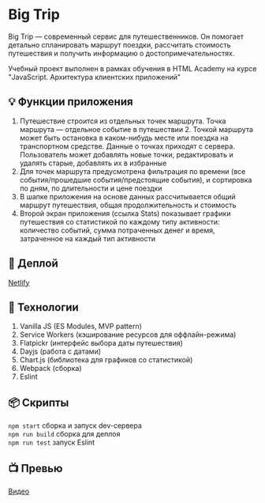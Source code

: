 # Big Trip 

Big Trip &mdash; современный сервис для путешественников. Он помогает детально спланировать маршрут поездки, рассчитать стоимость путешествия и получить информацию о достопримечательностях.

Учебный проект выполнен в рамках обучения в HTML Academy на курсе "JavaScript. Архитектура клиентских приложений"


## 💡 Функции приложения

1. Путешествие строится из отдельных точек маршрута. Точка маршрута — отдельное событие в путешествии  2. Точкой маршрута может быть остановка в каком-нибудь месте или поездка на транспортном средстве. Данные о точках приходят с сервера. Пользователь может добавлять новые точки, редактировать и удалять старые, добавлять их в избранные  
3. Для точек маршрута предусмотрена фильтрация по времени (все события/прошедшие события/предстоящие события), и сортировка по дням, по длительности и цене поездки  
4. В шапке приложения на основе данных рассчитывается общий маршрут путешествия, общая продолжительность и стоимость  
5. Второй экран приложения (ссылка Stats) показывает графики путешествия со статистикой по каждому типу активности: количество событий, сумма потраченных денег и время, затраченное на каждый тип активности 

## 🚀 Деплой

[Netlify](https://ff1892-big-trip.netlify.app/)

## 🔧 Технологии

1. Vanilla JS (ES Modules, MVP pattern)
2. Service Workers (кэширование ресурсов для оффлайн-режима)
3. Flatpickr (интерфейс выбора даты путешествия)
4. Dayjs (работа с датами)
5. Chart.js (библиотека для графиков со статистикой)
6. Webpack (сборка)
7. Eslint

## 📦 Скрипты

`npm start` сборка и запуск dev-сервера  
`npm run build` сборка для деплоя  
`npm run test` запуск Eslint  

## 📺 Превью

[Видео](https://i.imgur.com/EV6EJTB.mp4)

